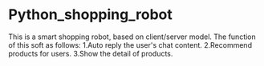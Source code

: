# Python_shopping_robot
This is a smart shopping robot, based on client/server model.
The function of this soft as follows:
1.Auto reply the user's chat content.
2.Recommend products for users.
3.Show the detail of products.
